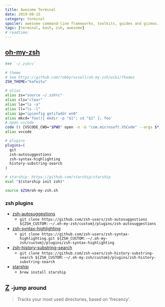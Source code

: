 ```yaml
---
title: Awesome Terminal
date: 2019-08-15
category: terminal
spoiler: awesome command-line frameworks, toolkits, guides and gizmos.
tags: [terminal, bash, zsh, awesome]
# readtime:
---
```


## [oh-my-zsh](https://github.com/robbyrussell/oh-my-zsh)

```bash
### `~/.zshrc`

# theme
# See https://github.com/robbyrussell/oh-my-zsh/wiki/Themes
ZSH_THEME="kafeitu"

# alias
alias zs="source ~/.zshrc"
alias cls="clear"
alias la="ls -a"
alias ll="ls -l"
alias ip="ipconfig getifaddr en0"
alias mkcd='foo(){ mkdir -p "$1"; cd "$1" }; foo'
# open vscode
code () {VSCODE_CWD="$PWD" open -n -b "com.microsoft.VSCode" --args $*;}
alias v=code

# plugins
plugins=(
  git
  zsh-autosuggestions
  zsh-syntax-highlighting
  history-substring-search
)

# starship: https://github.com/starship/starship
eval "$(starship init zsh)"

source $ZSH/oh-my-zsh.sh
```

### zsh plugins

* [zsh-autosuggestions](https://github.com/zsh-users/zsh-autosuggestions)
  * `git clone https://github.com/zsh-users/zsh-autosuggestions ${ZSH_CUSTOM:-~/.oh-my-zsh/custom}/plugins/zsh-autosuggestions`
* [zsh-syntax-highlighting](https://github.com/zsh-users/zsh-syntax-highlighting)
  * `git clone https://github.com/zsh-users/zsh-syntax-highlighting.git ${ZSH_CUSTOM:-~/.oh-my-zsh/custom}/plugins/zsh-syntax-highlighting`
* [zsh-history-substring-search](https://github.com/zsh-users/zsh-history-substring-search)
  * `git clone https://github.com/zsh-users/zsh-history-substring-search ${ZSH_CUSTOM:-~/.oh-my-zsh/custom}/plugins/zsh-history-substring-search`
* [starship](https://github.com/starship/starship)
  * `brew install starship`

## [Z](https://github.com/rupa/z) <small>-jump around</small>

> Tracks your most used directories, based on 'frecency'.
